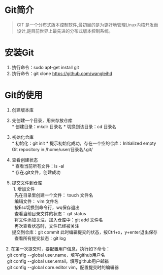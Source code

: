 # Git简介
> GIT 是一个分布式版本控制软件,最初目的是为更好地管理Linux内核开发而设计,是目前世界上最先进的分布式版本控制系统。
# 安装Git
1. 执行命令：sudo apt-get install git
2. 执行命令：git clone https://github.com/wangleihd
# Git的使用
1. 创建版本库  
  1. 先创建一个目录，用来存放仓库  
    * 创建目录：mkdir 目录名 
    * 切换到该目录：cd 目录名
  
  2. 初始化仓库  
    * 初始化：git init
    * 提示初始化成功，存在一个空的仓库：Initialized empty Git repository in /home/user/目录名/.git/
  
  3. 查看创建状态  
    * 查看当前所有文件：ls -al  
    * 存在.git文件，创建成功
2. 提交文件到仓库    
  1. 增加文件    
    先在目录里创建一个文件： touch 文件名    
    编辑文件： vim 文件名     
    按Esc切换到命令行，wq保存退出      
    查看当前目录文件的状态： git status      
    将文件添加关注，加入仓库中：git add 文件名     
    再次查看状态时，文件已经被关注     
    提交到仓库：git commit 此时编辑提交的状态，按Ctrl+x，y+enter退出保存     
    查看所有提交状态：git log 
  
  2. 在第一次提交时，要配置用户信息，执行如下命令：     
    git config --global user.name，填写github用户名     
    git config --global user.email，填写github用户邮箱     
    git config --global core.editor vim，配置提交时的编辑器
